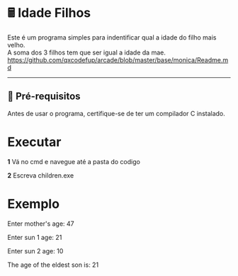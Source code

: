 # 🖩 Idade Filhos

Este é um programa simples para indentificar qual a idade do filho mais velho.  
A soma dos 3 filhos tem que ser igual a idade da mae.
https://github.com/qxcodefup/arcade/blob/master/base/monica/Readme.md

---

## 🔧 **Pré-requisitos**  

Antes de usar o programa, certifique-se de ter um compilador C instalado.
# **Executar**

**1** Vá no cmd e navegue até a pasta do codigo 

**2** Escreva children.exe

# **Exemplo**
Enter mother's age: 47

Enter sun 1 age: 21

Enter sun 2 age: 10

The age of the eldest son is: 21
